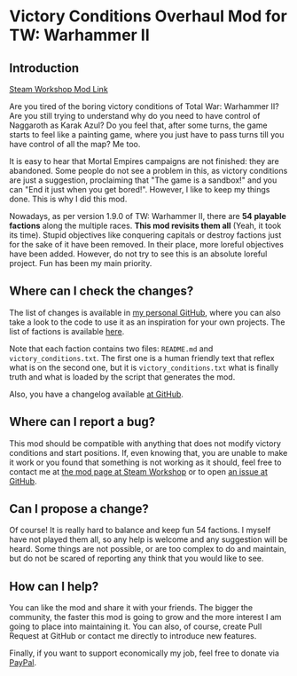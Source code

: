 # Victory Conditions Overhaul Mod for TW: Warhammer II

## Introduction

[Steam Workshop Mod Link](https://steamcommunity.com/sharedfiles/filedetails/?id=2122621615)

Are you tired of the boring victory conditions of Total War: Warhammer II? Are you still trying to understand why do you
need to have control of Naggaroth as Karak Azul? Do you feel that, after some turns, the game starts to feel like a 
painting game, where you just have to pass turns till you have control of all the map? Me too.

It is easy to hear that Mortal Empires campaigns are not finished: they are abandoned. Some people do not see a problem
in this, as victory conditions are just a suggestion, proclaiming that "The game is a sandbox!" and you can "End it just
when you get bored!". However, I like to keep my things done. This is why I did this mod.

Nowadays, as per version 1.9.0 of TW: Warhammer II, there are **54 playable factions** along the multiple races. **This
mod revisits them all** (Yeah, it took its time). Stupid objectives like conquering capitals or destroy factions just 
for the sake of it have been removed. In their place, more loreful objectives have been added. However, do not try to 
see this is an absolute loreful project. Fun has been my main priority.

## Where can I check the changes?

The list of changes is available in [my personal GitHub](https://github.com/msolefonte/), where you can also take a look 
to the code to use it as an inspiration for your own projects. The list of factions is available 
[here](https://github.com/msolefonte/tww2-victory-conditions-overhaul/src/factions). 

Note that each faction contains two files: `README.md` and `victory_conditions.txt`. The first one is a human friendly 
text that reflex what is on the second one, but it is `victory_conditions.txt` what is finally truth and what is loaded 
by the script that generates the mod.

Also, you have a changelog available 
[at GitHub](https://github.com/msolefonte/tww2-victory-conditions-overhaul/CHANGELOG.md). 

## Where can I report a bug?

This mod should be compatible with anything that does not modify victory conditions and start positions. If, even 
knowing that, you are unable to make it work or you found that something is not working as it should, feel free to 
contact me at [the mod page at Steam Workshop]() or to open 
[an issue at GitHub](https://github.com/msolefonte/tww2-victory-conditions-overhaul/issues).

## Can I propose a change?

Of course! It is really hard to balance and keep fun 54 factions. I myself have not played them all, so any help is 
welcome and any suggestion will be heard. Some things are not possible, or are too complex to do and maintain, but do 
not be scared of reporting any think that you would like to see.

## How can I help?

You can like the mod and share it with your friends. The bigger the community, the faster this mod is going to grow and 
the more interest I am going to place into maintaining it. You can also, of course, create Pull Request at GitHub or 
contact me directly to introduce new features. 

Finally, if you want to support economically my job, feel free to donate via [PayPal](https://paypal.me/echaravolar).

